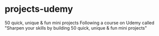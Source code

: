 # projects-udemy
50 quick, unique & fun mini projects
Following a course on Udemy called "Sharpen your skills by building 50 quick, unique & fun mini projects"

